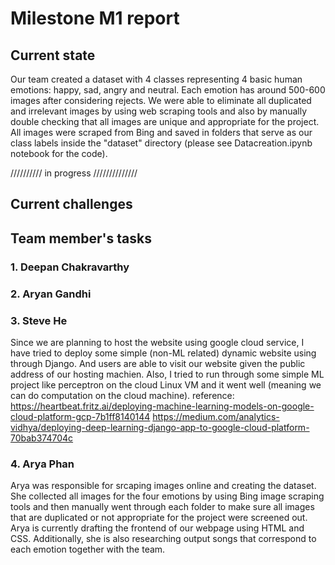 # Milestone M1 report
## Current state

Our team created a dataset with 4 classes representing 4 basic human emotions: happy, sad, angry and neutral. Each emotion has around 500-600 images after considering rejects. We were able to eliminate all duplicated and irrelevant images by using web scraping tools and also by manually double checking that all images are unique and appropriate for the project. All images were scraped from Bing and saved in folders that serve as our class labels inside the "dataset" directory (please see Datacreation.ipynb notebook for the code). 

////////// in progress //////////////

## Current challenges

## Team member's tasks
### 1. Deepan Chakravarthy
### 2. Aryan Gandhi
### 3. Steve He
Since we are planning to host the website using google cloud service, I have tried to deploy some simple (non-ML related) dynamic website using through Django. And users are able to visit our website given the public address of our hosting machien.
Also, I tried to run through some simple ML project like perceptron on the cloud Linux VM and it went well (meaning we can do computation on the cloud machine).
reference:
https://heartbeat.fritz.ai/deploying-machine-learning-models-on-google-cloud-platform-gcp-7b1ff8140144
https://medium.com/analytics-vidhya/deploying-deep-learning-django-app-to-google-cloud-platform-70bab374704c
### 4. Arya Phan
Arya was responsible for srcaping images online and creating the dataset. She collected all images for the four emotions by using Bing image scraping tools and then manually went through each folder to make sure all images that are duplicated or not appropriate for the project were screened out. Arya is currently drafting the frontend of our webpage using HTML and CSS. Additionally, she is also researching output songs that correspond to each emotion together with the team.
